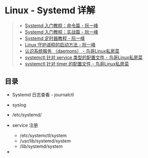# Linux - Systemd 详解

> * [Systemd 入门教程：命令篇 - 阮一峰](http://www.ruanyifeng.com/blog/2016/03/systemd-tutorial-commands.html)
> * [Systemd 入门教程：实战篇 - 阮一峰](http://www.ruanyifeng.com/blog/2016/03/systemd-tutorial-part-two.html)
> * [Systemd 定时器教程 - 阮一峰](http://www.ruanyifeng.com/blog/2018/03/systemd-timer.html)
> * [Linux 守护进程的启动方法 - 阮一峰](http://www.ruanyifeng.com/blog/2016/02/linux-daemon.html)
> * [认识系统服务 （daemons） - 鸟哥Linux私房菜](https://wizardforcel.gitbooks.io/vbird-linux-basic-4e/content/147.html)
> * [systemctl 针对 service 类型的配置文件 - 鸟哥Linux私房菜](https://wizardforcel.gitbooks.io/vbird-linux-basic-4e/content/150.html)
> * [systemctl 针对 timer 的配置文件 - 鸟哥Linux私房菜](https://wizardforcel.gitbooks.io/vbird-linux-basic-4e/content/151.html)

## 目录

* Systemd 日志查看 - journalctl

* syslog

* /etc/systemd/

* service 注册
  * /etc/systemctl/system
  * /usr/lib/systemd/system
  * /lib/systemd/system
* 